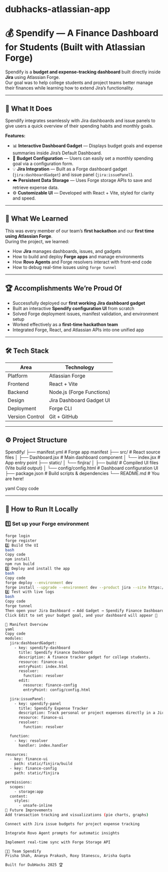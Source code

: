 # dubhacks-atlassian-app

# 💰 Spendify — A Finance Dashboard for Students (Built with Atlassian Forge)

Spendify is a **budget and expense-tracking dashboard** built directly inside **Jira** using Atlassian Forge.  
Our goal was to help college students and project teams better manage their finances while learning how to extend Jira’s functionality.

---

## 🚀 What It Does
Spendify integrates seamlessly with Jira dashboards and issue panels to give users a quick overview of their spending habits and monthly goals.

**Features:**
- 📊 **Interactive Dashboard Gadget** — Displays budget goals and expense summaries inside Jira’s Default Dashboard.
- 🧮 **Budget Configuration** — Users can easily set a monthly spending goal via a configuration form.
- 💡 **Jira Integration** — Built as a Forge dashboard gadget (`jira:dashboardGadget`) and issue panel (`jira:issuePanel`).
- ☁️ **Persistent Data Storage** — Uses Forge storage APIs to save and retrieve expense data.
- ⚙️ **Customizable UI** — Developed with React + Vite, styled for clarity and speed.

---

## 🧠 What We Learned
This was every member of our team’s **first hackathon** and our **first time using Atlassian Forge**.  
During the project, we learned:
- How **Jira** manages dashboards, issues, and gadgets
- How to build and deploy **Forge apps** and manage environments
- How **Rovo Agents** and Forge resolvers interact with front-end code
- How to debug real-time issues using `forge tunnel`

---

## 🏆 Accomplishments We’re Proud Of
- Successfully deployed our **first working Jira dashboard gadget**
- Built an interactive **Spendify configuration UI** from scratch
- Solved Forge deployment issues, manifest validation, and environment setup
- Worked effectively as a **first-time hackathon team**
- Integrated Forge, React, and Atlassian APIs into one unified app

---

## 🛠️ Tech Stack
| Area | Technology |
|------|-------------|
| Platform | Atlassian Forge |
| Frontend | React + Vite |
| Backend | Node.js (Forge Functions) |
| Design | Jira Dashboard Gadget UI |
| Deployment | Forge CLI |
| Version Control | Git + GitHub |

---

## ⚙️ Project Structure
Spendify/
├── manifest.yml # Forge app manifest
├── src/ # React source files
│ ├── Dashboard.jsx # Main dashboard component
│ └── index.jsx # App entry point
├── static/
│ └── finjira/
│ ├── build/ # Compiled UI files (Vite build output)
│ └── config/config.html # Dashboard configuration UI
├── package.json # Build scripts & dependencies
└── README.md # You are here!

yaml
Copy code

---

## 🔧 How to Run It Locally
### 1️⃣ Set up your Forge environment
```bash
forge login
forge register
2️⃣ Build the UI
bash
Copy code
npm install
npm run build
3️⃣ Deploy and install the app
bash
Copy code
forge deploy --environment dev
forge install --upgrade --environment dev --product jira --site https://your-site.atlassian.net
4️⃣ Test with live logs
bash
Copy code
forge tunnel
Then open your Jira Dashboard → Add Gadget → Spendify Finance Dashboard
Click Edit to set your budget goal, and your dashboard will appear 🎉

📁 Manifest Overview
yaml
Copy code
modules:
  jira:dashboardGadget:
    - key: spendify-dashboard
      title: Spendify Finance Dashboard
      description: A finance tracker gadget for college students.
      resource: finance-ui
      entryPoint: index.html
      resolver:
        function: resolver
      edit:
        resource: finance-config
        entryPoint: config/config.html

  jira:issuePanel:
    - key: spendify-panel
      title: Spendify Expense Tracker
      description: Track personal or project expenses directly in a Jira issue.
      resource: finance-ui
      resolver:
        function: resolver

  function:
    - key: resolver
      handler: index.handler

resources:
  - key: finance-ui
    path: static/finjira/build
  - key: finance-config
    path: static/finjira

permissions:
  scopes:
    - storage:app
  content:
    styles:
      - unsafe-inline
💬 Future Improvements
Add transaction tracking and visualizations (pie charts, graphs)

Connect with Jira issue budgets for project expense tracking

Integrate Rovo Agent prompts for automatic insights

Implement real-time sync with Forge Storage API

👩‍💻 Team Spendify
Prisha Shah, Ananya Prakash, Roxy Stanescu, Arisha Gupta

Built for DubHacks 2025 🏆
